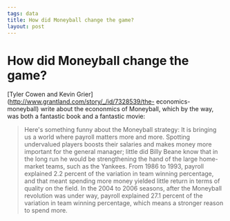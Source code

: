 ```yaml
--- 
tags: data 
title: How did Moneyball change the game?
layout: post
---
```

# How did Moneyball change the game?

[Tyler Cowen and Kevin Grier](http://www.grantland.com/story/_/id/7328539/the-
economics-moneyball) write about the econonmics of Moneyball, which by the
way, was both a fantastic book and a fantastic movie:

> Here's something funny about the Moneyball strategy: It is bringing us a world where payroll matters more and more. Spotting undervalued players boosts their salaries and makes money more important for the general manager; little did Billy Beane know that in the long run he would be strengthening the hand of the large home-market teams, such as the Yankees. From 1986 to 1993, payroll explained 2.2 percent of the variation in team winning percentage, and that meant spending more money yielded little return in terms of quality on the field. In the 2004 to 2006 seasons, after the Moneyball revolution was under way, payroll explained 27.1 percent of the variation in team winning percentage, which means a stronger reason to spend more.

